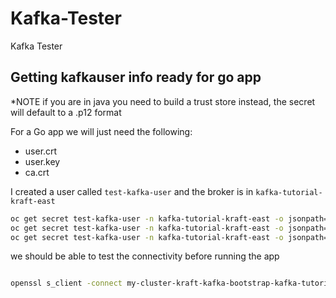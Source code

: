 # Kafka-Tester
Kafka Tester

## Getting kafkauser info ready for go app
*NOTE if you are in java you need to build a trust store instead, the secret will default to a .p12 format


For a Go app we will just need the following:

- user.crt
- user.key
- ca.crt

I created a user called `test-kafka-user` and the broker is in `kafka-tutorial-kraft-east`

```bash
oc get secret test-kafka-user -n kafka-tutorial-kraft-east -o jsonpath='{.data.ca\.crt}' | base64 -d > ca.crt
oc get secret test-kafka-user -n kafka-tutorial-kraft-east -o jsonpath='{.data.user\.crt}' | base64 -d > user.crt
oc get secret test-kafka-user -n kafka-tutorial-kraft-east -o jsonpath='{.data.user\.key}' | base64 -d > user.key
```

we should be able to test the connectivity before running the app

```bash

openssl s_client -connect my-cluster-kraft-kafka-bootstrap-kafka-tutorial-kraft-east.apps.axolab.axodevelopment.dev:443 -cert user.crt -key user.key -CAfile ca.crt -verify_return_error
```
